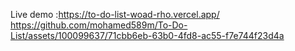 Live demo :https://to-do-list-woad-rho.vercel.app/
https://github.com/mohamed589m/To-Do-List/assets/100099637/71cbb6eb-63b0-4fd8-ac55-f7e744f23d4a
